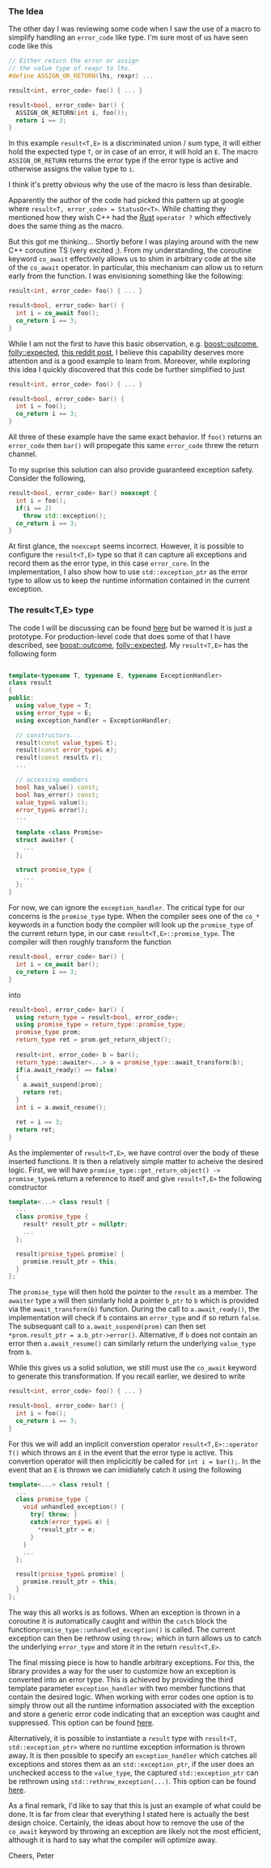 <!-- ---
layout: post
title: "result< T, E >: Seamless error_code's with C++ Coroutines"
excerpt_separator: <!--more-->
<!-- categories:
  - Blog
tags:
  - cpp
  - coroutine
--- -->
### The Idea

The other day I was reviewing some code when I saw the use of a macro to simplify handling an `error_code` like type. I'm sure most of us have seen code like this
```c++
// Either return the error or assign 
// the value type of rexpr to lhs.
#define ASSIGN_OR_RETURN(lhs, rexpr) ...

result<int, error_code> foo() { ... }

result<bool, error_code> bar() {
  ASSIGN_OR_RETURN(int i, foo());
  return i == 3;
}
```
In this example `result<T,E>` is a discriminated union / sum type, it will either hold the expected type `T`, or in case of an error, it will hold an `E`. The macro `ASSIGN_OR_RETURN` returns the error type if the error type is active and otherwise assigns the value type to `i`.

I think it's pretty obvious why the use of the macro is less than desirable.
 <!--more-->
Apparently the author of the code had picked this pattern up at google where `result<T, error_code> = StatusOr<T>`.  While chatting they mentioned how they wish C++ had the [Rust](https://doc.rust-lang.org/edition-guide/rust-2018/error-handling-and-panics/the-question-mark-operator-for-easier-error-handling.html) `operator ?` which effectively does the same thing as the macro. 

But this got me thinking... Shortly before I was playing around with the new C++ coroutine TS (very excited ;). From my understanding, the coroutine keyword `co_await` effectively allows us to shim in arbitrary code at the site of the  `co_await` operator. In particular, this mechanism can allow us to return early from the function. I was envisioning something like the following:
```c++
result<int, error_code> foo() { ... }

result<bool, error_code> bar() {
  int i = co_await foo();
  co_return i == 3;
}
```
While I am not the first to have this basic observation, e.g. [boost::outcome](https://www.boost.org/doc/libs/1_72_0/libs/outcome/doc/html/index.html), [folly::expected](https://github.com/facebook/folly/blob/72c71129647d3f12402364e818336125d911fa8d/folly/Expected.h), [this reddit post](https://www.reddit.com/r/cpp/comments/a68wjo/investigating_what_is_really_needed_to_have/), I believe this capability deserves more attention and is a good example to learn from. Moreover, while exploring this idea I quickly discovered that this code be further simplified to just
```c++
result<int, error_code> foo() { ... }

result<bool, error_code> bar() {
  int i = foo();
  co_return i == 3;
}
```
All three of these example have the same exact behavior. If `foo()` returns an `error_code` then `bar()` will propegate this same `error_code` threw the return channel.  

To my suprise this solution can also provide guaranteed exception safety. Consider the following,
```c++
result<bool, error_code> bar() noexcept {
  int i = foo();
  if(i == 2)
    throw std::exception();
  co_return i == 3;
}
```
At first glance, the `noexcept` seems incorrect. However, it is possible to configure the `result<T,E>` type so that it can capture all exceptions and record them as the error type, in this case `error_core`. In the implementation, I also show how to use `std::exception_ptr` as the error type to allow us to keep the runtime information contained in the current exception.

### The result<T,E> type

The code I will be discussing can be found [here](https://github.com/ladnir/result) but be warned it is just a prototype. For production-level code that does some of that I have described, see [boost::outcome](https://www.boost.org/doc/libs/1_72_0/libs/outcome/doc/html/index.html), [folly::expected](https://github.com/facebook/folly/blob/72c71129647d3f12402364e818336125d911fa8d/folly/Expected.h). My `result<T,E>` has the following form 
```c++

template<typename T, typename E, typename ExceptionHandler>
class result
{
public:
  using value_type = T;
  using error_type = E;
  using exception_handler = ExceptionHandler;

  // constructors...
  result(const value_type& t);
  result(const error_type& e);
  result(const result& r);
  ...

  // accessing members 
  bool has_value() const;
  bool has_error() const;
  value_type& value();
  error_type& error();
  ...
  
  template <class Promise>
  struct awaiter {
    ...
  };

  struct promise_type {
    ...
  };
}
```

For now, we can ignore the `exception_handler`. The critical type for our concerns is the `promise_type` type. When the compiler sees one of the `co_*` keywords in a function body the compiler will look up the `promise_type` of the current return type, in our case `result<T,E>::promise_type`. The compiler will then roughly transform the function
```c++
result<bool, error_code> bar() {
  int i = co_await bar();
  co_return i == 3;
}
```
into
```c++
result<bool, error_code> bar() {
  using return_type = result<bool, error_code>;
  using promise_type = return_type::promise_type;
  promise_type prom;
  return_type ret = prom.get_return_object();
  
  result<int, error_code> b = bar();
  return_type::awaiter<...> a = promise_type::await_transform(b);
  if(a.await_ready() == false)
  {
    a.await_suspend(prom);
    return ret;
  }
  int i = a.await_resume();

  ret = i == 3;
  return ret;
}
```
As the implementer of `result<T,E>`, we have control over the body of these inserted functions. It is then a relatively simple matter to acheive the desired logic. First, we will have `promise_type::get_return_object() -> promise_type&` return a reference to itself and give `result<T,E>` the following constructor
```c++
template<...> class result {
  ...
  class promise_type {
    result* result_ptr = nullptr;
    ...
  };    

  result(proise_type& promise) {
    promise.result_ptr = this;
  }
};
```
The `promise_type` will then hold the pointer to the `result` as a member. The `awaiter` type `a` will then similarly hold a pointer `b_ptr` to `b` which is provided via the `await_transform(b)` function. During the call to `a.await_ready()`, the implementation will check if `b` contains an `error_type` and if so return `false`. The subsequant call to `a.await_suspend(prom)` can then set `*prom.result_ptr = a.b_ptr->error()`. Alternative, if `b` does not contain an error then `a.await_resume()` can similarly return the underlying `value_type` from `b`.

While this gives us a solid solution, we still must use the `co_await` keyword to generate this transformation. If you recall earlier, we desired to write
```c++
result<int, error_code> foo() { ... }

result<bool, error_code> bar() {
  int i = foo();
  co_return i == 3;
}
```
For this we will add an implicit converstion operator `result<T,E>::operator T()` which throws an `E` in the event that the error type is active. This convertion operator will then implicicitly be called for `int i = bar();`. In the event that an `E` is thrown we can imidiately catch it using the following
```c++
template<...> class result {
  ...
  class promise_type {
    void unhandled_exception() {
      try{ throw; }
      catch(error_type& e) {
        *result_ptr = e;
      }
    }
    ...
  };  

  result(proise_type& promise) {
    promise.result_ptr = this;
  }
};
```
The way this all works is as follows. When an exception is thrown in a coroutine it is automatically caught and within the `catch` block the function`promise_type::unhandled_exception()` is called. The current exception can then be rethrow using `throw;` which in turn allows us to catch the underlying `error_type` and store it in the return `result<T,E>`.


The final missing piece is how to handle arbitrary exceptions. For this, the library provides a way for the user to customize how an exception is converted into an error type. This is achieved by providing the third template parameter `exception_handler` with two member functions that contain the desired logic. When working with error codes one option is to simply throw out all the runtime information associated with the exception and store a generic error code indicating that an exception was caught and suppressed. This option can be found [here](https://github.com/ladnir/result/blob/master/result/result.h#L341).

Alternatively, it is possible to instantiate a `result` type with `result<T, std::exception_ptr>` where no runtime exception information is thrown away. It is then possible to specify an `exception_handler` which catches all exceptions and stores them as an `std::exception_ptr`, if the user does an unchecked access to the `value_type`, the captured `std::exception_ptr` can be rethrown using `std::rethrow_exception(...)`. This option can be found [here](https://github.com/ladnir/result/blob/master/result/result.h#L360).

As a final remark, I'd like to say that this is just an example of what could be done. It is far from clear that everything I stated here is actually the best design choice. Certainly, the ideas about how to remove the use of the `co_await` keyword by throwing an exception are likely not the most efficient, although it is hard to say what the compiler will optimize away.

Cheers,
Peter